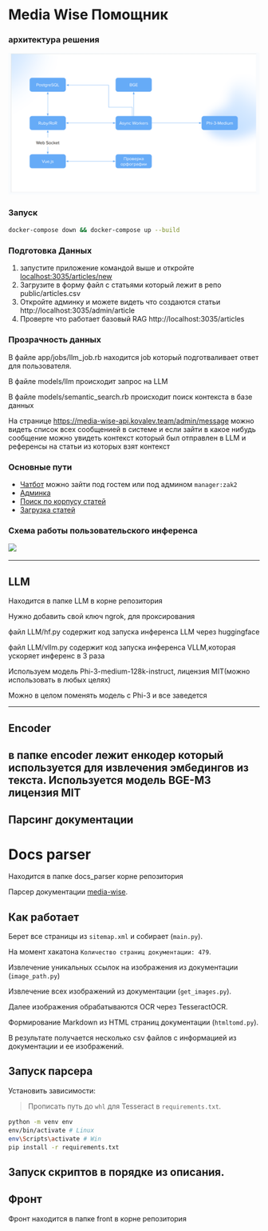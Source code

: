 # Media Wise Помощник 

### архитектура решения
![img.png](public/img.png)

### Запуск
```bash
docker-compose down && docker-compose up --build
```

### Подготовка Данных
1. запустите приложение командой выше и откройте [localhost:3035/articles/new]()
2. Загрузите в форму файл с статьями который лежит в репо  public/articles.csv
2. Откройте админку и можете видеть что создаются статьи http://localhost:3035/admin/article
3. Проверте что работает базовый RAG http://localhost:3035/articles

### Прозрачность данных
В файле app/jobs/llm_job.rb находится job который подготваливает ответ для пользователя.

В файле models/llm происходит запрос на LLM

В файле models/semantic_search.rb происходит поиск контекста в базе данных

На странице https://media-wise-api.kovalev.team/admin/message можно видеть список всех сообщенией 
в системе и если зайти в какое нибудь сообщение можно увидеть контекст который был отправлен в LLM и референсы на статьи из которых взят контекст
### Основные пути
- [Чатбот](https://media-wise.kovalev.team) можно зайти под гостем или под админом `manager:zak2`
- [Админка](https://media-wise-api.kovalev.team/admin)
- [Поиск по корпусу статей](https://media-wise-api.kovalev.team/articles)
- [Загрузка статей](https://media-wise-api.kovalev.team/articles/new)


### Схема работы пользовательского инференса
![](/home/viktor/univer/media-wise/public/schema1.png)



------
## LLM
Находится в папке LLM в корне репозитория

Нужно добавить свой ключ ngrok, для проксирования

файл  LLM/hf.py содержит код запуска инференса LLM через huggingface

файл  LLM/vllm.py содержит код запуска инференса VLLM,которая ускоряет инференс в 3 раза

Используем модель Phi-3-medium-128k-instruct, лицензия MIT(можно использовать в любых целях)

Можно в целом поменять модель с Phi-3 и все заведется

-----
## Encoder
в папке encoder лежит енкодер который используется для извлечения эмбедингов из текста.
Используется модель BGE-M3 лицензия MIT
-----
## Парсинг документации


# Docs parser 
Находится в папке docs_parser корне репозитория

Парсер документации [media-wise](https://www.media-wise.ru/help/).

## Как работает

Берет все страницы из `sitemap.xml` и собирает (`main.py`).

На момент хакатона `Количество страниц документации: 479`.

Извлечение уникальных ссылок на изображения из документации (`image_path.py`)

Извлечение всех изображений из документации (`get_images.py`).

Далее изображения обрабатываются OCR через TesseractOCR.

Формирование Markdown из HTML страниц документации (`htmltomd.py`).

В результате получается несколько csv файлов с информацией из документации и ее изображений.

## Запуск парсера

Установить зависимости:

> Прописать путь до `whl` для Tesseract в `requirements.txt`.

```bash
python -m venv env
env/bin/activate # Linux
env\Scripts\activate # Win
pip install -r requirements.txt
```

Запуск скриптов в порядке из описания.
-------

## Фронт

Фронт находится в папке front в корне репозитория
